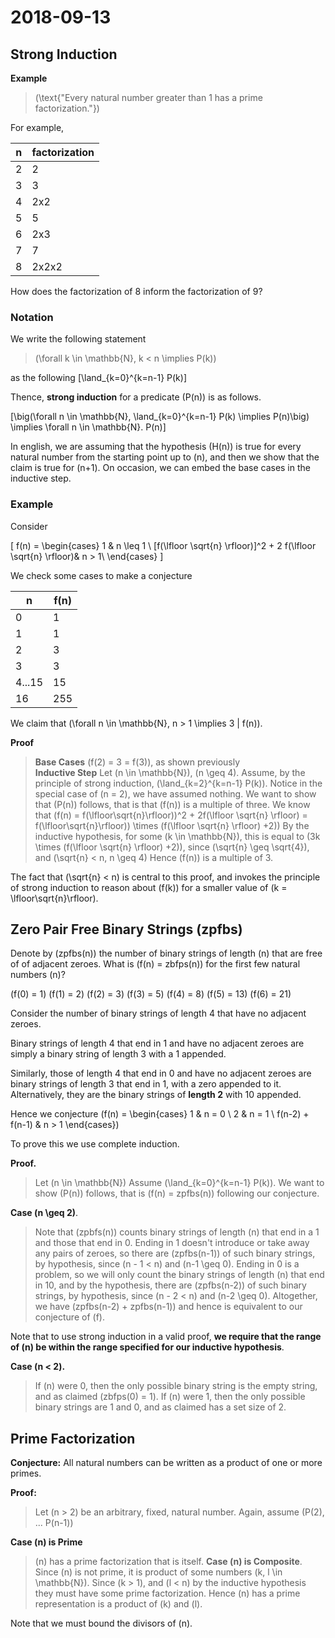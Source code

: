 # 2018-09-13

## Strong Induction
**Example**
> \(\text{"Every natural number greater than 1 has a prime factorization."}\)

For example, 

|n|factorization|
|-|-------------|
|2|2|
|3|3|
|4|2x2|
|5|5|
|6|2x3|
|7|7|
|8|2x2x2|

How does the factorization of 8 inform the factorization of 9?

### Notation
We write the following statement
>\(\forall k \in \mathbb{N}, k < n \implies P(k)\)

as the following
\[\land_{k=0}^{k=n-1} P(k)\]

Thence, **strong induction** for a predicate \(P(n)\) is as follows.

\[\big(\forall n \in \mathbb{N}, \land_{k=0}^{k=n-1} P(k) \implies P(n)\big) \implies \forall n \in \mathbb{N}. P(n)\]

In english, we are assuming that the hypothesis \(H(n)\) is true for every natural number from the starting point up to \(n\), and then we show that the claim is true for \(n+1\). On occasion, we can embed the base cases in the inductive step.

### Example

Consider

\[
f(n) = \begin{cases}
1 & n \leq 1 \\
[f(\lfloor \sqrt{n} \rfloor)]^2 + 2 f(\lfloor \sqrt{n} \rfloor)& n > 1\\
\end{cases}
\]

We check some cases to make a conjecture

|n|f(n)|
|---|---|
|0|1|
|1|1|
|2|3|
|3|3|
|4...15|15|
|16|255|


We claim that \(\forall n \in \mathbb{N}, n > 1 \implies 3 | f(n)\).

**Proof**
> **Base Cases**
> \(f(2) = 3 = f(3)\), as shown previously  
> **Inductive Step**
> Let \(n \in \mathbb{N}\), \(n \geq 4\). Assume, by the principle of strong induction, \(\land_{k=2}^{k=n-1} P(k)\).
> Notice in the special case of \(n = 2\), we have assumed nothing. We want to show that \(P(n)\) follows, that is that \(f(n)\) is a multiple of three.
> We know that \(f(n) = f(\lfloor\sqrt{n}\rfloor))^2 + 2f(\lfloor \sqrt{n} \rfloor) =  f(\lfloor\sqrt{n}\rfloor)) \times (f(\lfloor \sqrt{n} \rfloor) +2)\)
> By the inductive hypothesis, for some \(k \in \mathbb{N}\), this is equal to \(3k \times (f(\lfloor \sqrt{n} \rfloor) +2)\), since \(\sqrt{n} \geq \sqrt{4}\), and \(\sqrt{n} < n, n \geq 4\)
> Hence \(f(n)\) is a multiple of 3.


The fact that \(\sqrt{n} < n\) is central to this proof, and invokes the principle of strong induction to reason about \(f(k)\) for a smaller value of \(k = \lfloor\sqrt{n}\rfloor\).

## Zero Pair Free Binary Strings \(zpfbs\)

Denote by \(zpfbs(n)\) the number of binary strings of length \(n\) that are free of of adjacent zeroes. What is \(f(n) = zbfps(n)\) for the first few natural numbers \(n\)?

\(f(0) = 1\)
\(f(1) = 2\)
\(f(2) = 3\)
\(f(3) = 5\)
\(f(4) = 8\)
\(f(5) = 13\)
\(f(6) = 21\)

Consider the number of binary strings of length 4 that have no adjacent zeroes.

Binary strings of length 4 that end in 1 and have no adjacent zeroes are simply a binary string of length 3 with a 1 appended. 

Similarly, those of length 4 that end in 0 and have no adjacent zeroes are binary strings of length 3 that end in 1, with a zero appended to it. Alternatively, they are the binary strings of **length 2** with 10 appended.

Hence we conjecture \(f(n) = \begin{cases} 1 & n = 0 \\ 2 & n = 1 \\ f(n-2) + f(n-1) & n > 1 \end{cases}\)

To prove this we use complete induction.

**Proof.**
> Let \(n \in \mathbb{N}\) Assume \(\land_{k=0}^{k=n-1} P(k)\). We want to show \(P(n)\) follows, that is \(f(n) = zpfbs(n)\) following our conjecture.

**Case \(n \geq 2\)**.
> Note that \(zpbfs(n)\) counts binary strings of length \(n\) that end in a 1 and those that end in 0. Ending in 1 doesn't introduce or take away any pairs of zeroes, so there are \(zpfbs(n-1)\) of such binary strings, by hypothesis, since \(n - 1 < n\) and \(n-1 \geq 0\). 
> Ending in 0 is a problem, so we will only count the binary strings of length \(n\) that end in 10, and by the hypothesis, there are \(zpfbs(n-2)\) of such binary strings, by hypothesis, since \(n - 2 < n\) and \(n-2 \geq 0\). 
> Altogether, we have \(zpfbs(n-2) + zpfbs(n-1)\) and hence is equivalent to our conjecture of \(f\).

Note that to use strong induction in a valid proof, **we require that the range of \(n\) be within the range specified for our inductive hypothesis**.

**Case \(n < 2\).**
> If \(n\) were 0, then the only possible binary string is the empty string, and as claimed \(zbfps(0) = 1\). If \(n\) were 1, then the only possible binary strings are 1 and 0, and as claimed has a set size of 2.

## Prime Factorization
**Conjecture:** All natural numbers can be written as a product of one or more primes.

**Proof:**
> Let \(n > 2\) be an arbitrary, fixed, natural number. Again, assume \(P(2), ... P(n-1)\)

**Case \(n\) is Prime**
> \(n\) has a prime factorization that is itself.
**Case \(n\) is Composite**.
> Since \(n\) is not prime, it is product of some numbers \(k, l \in \mathbb{N}\). Since \(k > 1\), and \(l < n\) by the inductive hypothesis they must have some prime factorization. Hence \(n\) has a prime representation is a product of \(k\) and \(l\). 

Note that we must bound the divisors of \(n\).


 